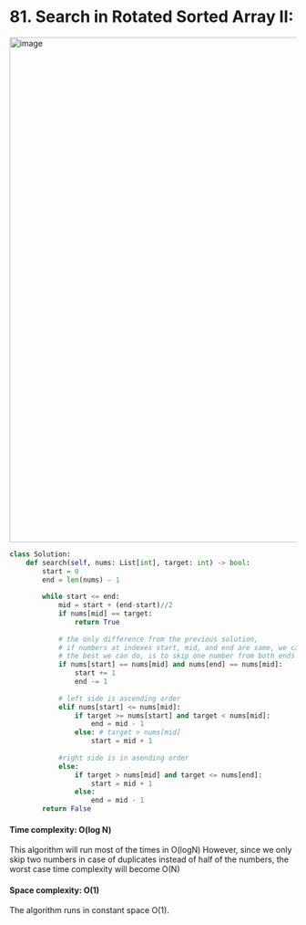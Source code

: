 # 81. Search in Rotated Sorted Array II:

<img width="885" alt="image" src="https://user-images.githubusercontent.com/35987583/161032108-39446f18-3b3b-4660-8f30-3c8b6e7f3060.png">


```python
class Solution:
    def search(self, nums: List[int], target: int) -> bool:
        start = 0 
        end = len(nums) - 1
        
        while start <= end:
            mid = start + (end-start)//2            
            if nums[mid] == target:
                return True
            
            # the only difference from the previous solution,
            # if numbers at indexes start, mid, and end are same, we can't choose a side
            # the best we can do, is to skip one number from both ends as key != arr[mid]
            if nums[start] == nums[mid] and nums[end] == nums[mid]:
                start += 1
                end -= 1
            
            # left side is ascending order
            elif nums[start] <= nums[mid]:
                if target >= nums[start] and target < nums[mid]:
                    end = mid - 1
                else: # target > nums[mid]
                    start = mid + 1
            
            #right side is in asending order
            else:
                if target > nums[mid] and target <= nums[end]:
                    start = mid + 1
                else: 
                    end = mid - 1
        return False
```

#### Time complexity: O(log N)
This algorithm will run most of the times in O(logN) However, since we only skip two numbers in case of duplicates instead of half of the numbers, the worst case time complexity will become O(N)

#### Space complexity: O(1)
The algorithm runs in constant space O(1).
